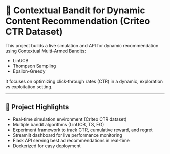 # 🧠 Contextual Bandit for Dynamic Content Recommendation (Criteo CTR Dataset)

This project builds a live simulation and API for dynamic recommendation using Contextual Multi-Armed Bandits:
- LinUCB
- Thompson Sampling
- Epsilon-Greedy

It focuses on optimizing click-through rates (CTR) in a dynamic, exploration vs exploitation setting.

---

## 🚀 Project Highlights
- Real-time simulation environment (Criteo CTR dataset)
- Multiple bandit algorithms (LinUCB, TS, EG)
- Experiment framework to track CTR, cumulative reward, and regret
- Streamlit dashboard for live performance monitoring
- Flask API serving best ad recommendations in real-time
- Dockerized for easy deployment